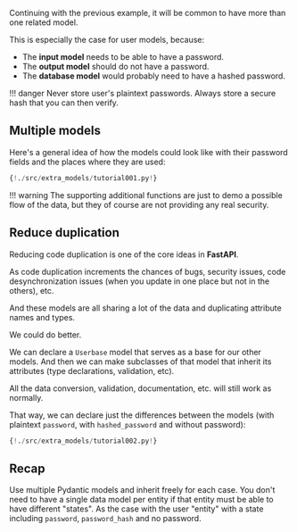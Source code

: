 Continuing with the previous example, it will be common to have more than one related model.

This is especially the case for user models, because:

* The **input model** needs to be able to have a password.
* The **output model** should do not have a password.
* The **database model** would probably need to have a hashed password.

!!! danger
    Never store user's plaintext passwords. Always store a secure hash that you can then verify.

## Multiple models

Here's a general idea of how the models could look like with their password fields and the places where they are used:

```Python hl_lines="8 10 15 21 23 32 34 39 40"
{!./src/extra_models/tutorial001.py!}
```

!!! warning
    The supporting additional functions are just to demo a possible flow of the data, but they of course are not providing any real security.

## Reduce duplication

Reducing code duplication is one of the core ideas in **FastAPI**.

As code duplication increments the chances of bugs, security issues, code desynchronization issues (when you update in one place but not in the others), etc.

And these models are all sharing a lot of the data and duplicating attribute names and types.

We could do better.

We can declare a `Userbase` model that serves as a base for our other models. And then we can make subclasses of that model that inherit its attributes (type declarations, validation, etc).

All the data conversion, validation, documentation, etc. will still work as normally.

That way, we can declare just the differences between the models (with plaintext `password`, with `hashed_password` and without password):

```Python hl_lines="8 14 15 18 19 22 23"
{!./src/extra_models/tutorial002.py!}
```

## Recap

Use multiple Pydantic models and inherit freely for each case. You don't need to have a single data model per entity if that entity must be able to have different "states". As the case with the user "entity" with a state including `password`, `password_hash` and no password.